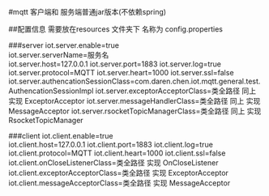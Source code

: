 #mqtt 客户端和 服务端普通jar版本(不依赖spring)

##配置信息 需要放在resources 文件夹下 名称为 config.properties
 
 ###server
      iot.server.enable=true  
      iot.server.serverName=服务名  
      iot.server.host=127.0.0.1
      iot.server.port=1883
      iot.server.log=true
      iot.server.protocol=MQTT
      iot.server.heart=1000
      iot.server.ssl=false
      iot.server.authencationSessionClass=com.daren.chen.iot.mqtt.general.test.AuthencationSessionImpl
      iot.server.exceptorAcceptorClass=类全路径  同上  实现 ExceptorAcceptor
      iot.server.messageHandlerClass=类全路径   同上   实现 MessageAcceptor
      iot.server.rsocketTopicManagerClass=类全路径   同上   实现 RsocketTopicManager
  
 ###client
      iot.client.enable=true  
      iot.client.host=127.0.0.1
      iot.client.port=1883
      iot.client.log=true
      iot.client.protocol=MQTT
      iot.client.heart=1000
      iot.client.ssl=false
      iot.client.onCloseListenerClass=类全路径   实现 OnCloseListener
      iot.client.exceptorAcceptorClass=类全路径  实现 ExceptorAcceptor
      iot.client.messageAcceptorClass=类全路径   实现 MessageAcceptor
